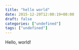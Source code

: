 ```yaml
---
title: "hello world"
date: 2015-12-20T12:00:19+08:00
draft: false
categories: ["undefined"]
tags: ["undefined"]
---
```

Hello, world!
